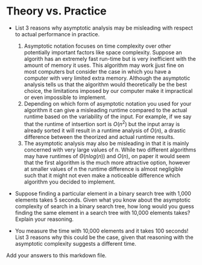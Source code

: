 # Theory vs. Practice

- List 3 reasons why asymptotic analysis may be misleading with respect to
  actual performance in practice.
    1. Asymptotic notation focuses on time complexity over other potentially important factors like space complexity. Suppose an algorith has an extremely fast run-time but is very inefficient with the amount of memory it uses. This algorithm may work jjust fine on most computers but consider the case in which you have a computer with very limited extra memory. Although the asymptotic analysis tells us that the algorithm would theoretically be the best choice, the limitations imposed by our computer make it impractical or even impossible to implement.
    2. Depending on which form of asymptotic notation you used for your algorithm it can give a misleading runtime compared to the actual runtime based on the variability of the input. For example, if we say that the runtime of intsertion sort is $O(n^2)$ but the input array is already sorted it will result in a runtime analysis of $O(n)$, a drastic difference between the theorized and actual runtime results.
    3. The asymptotic analysis may also be misleading in that it is mainly concerned with very large values of n. While two different algorithms may have runtimes of $\Theta(nlog(n))$ and $O(n)$, on paper it would seem that the first algorithm is the much more attractive option, however at smaller values of n the runtime difference is almost negligible such that it might not even make a noticeable difference which algorithm you decided to implement.
       
- Suppose finding a particular element in a binary search tree with 1,000
  elements takes 5 seconds. Given what you know about the asymptotic complexity
  of search in a binary search tree, how long would you guess finding the same
  element in a search tree with 10,000 elements takes? Explain your reasoning.

- You measure the time with 10,000 elements and it takes 100 seconds! List 3
  reasons why this could be the case, given that reasoning with the asymptotic
  complexity suggests a different time.

Add your answers to this markdown file.
